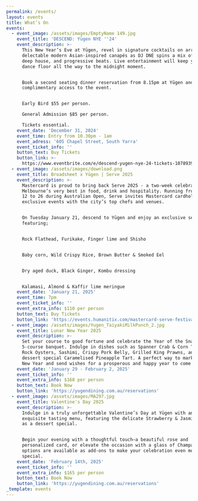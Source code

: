 ```yaml
---
permalink: /events/
layout: events
title: What’s On
events:
  - event_image: /assets/images/EmptyName 149.jpg
    event_title: 'DESCEND: Yūgen NYE ''24'
    event_description: >-
      This New Year’s Eve at Yūgen, revel in signature cocktails on arrival and
      delectable modern Asian-inspired canapés as DJ DNE spins a mix of disco,
      deep house, and progressive beats. Live entertainment will keep you on the
      dance floor all the way to the midnight moment.


      Book a second seating dinner reservation from 8.15pm at Yūgen and enjoy
      complimentary access to the event.


      Early Bird $55 per person.

      General Admission $85 per person.

      Tickets essential.
    event_date: 'December 31, 2024'
    event_time: Entry from 10.30pm - 1am
    event_adress: '605 Chapel Street, South Yarra'
    event_ticket_info: ''
    button_text: Buy Tickets
    button_link: >-
      https://www.eventbrite.com/e/descend-yugen-nye-24-tickets-1078939329579?aff=YugenWebsite
  - event_image: /assets/images/download.png
    event_title: Broadsheet x Yūgen | Serve 2025
    event_description: >-
      Mastercard is proud to bring back Serve 2025 - a two-week celebration of
      Melbourne’s very best in food, drink and hospitality. Running from January
      12 to 26 during Australian Open, Serve invites Mastercard cardholders to
      exclusive events with the city’s top chefs and venues.


      On Tuesday January 21, descend to Yūgen and enjoy an exclusive set menu
      featuring;


      Rock Flathead, Furikake, Finger lime and Shisho


      Baby corn, Wild Crispy Rice, Brown Butter & Smoked Eel


      Dry aged duck, Black Ginger, Kombu dressing


      Kalamasi, Almond & Kaffir lime meringue
    event_date: 'January 21, 2025'
    event_time: 7pm
    event_ticket_info: ''
    event_extra_info: $110 per person
    button_text: Buy Tickets
    button_link: 'https://events.humanitix.com/mastercard-serve-festival-at-yugen'
  - event_image: /assets/images/Yugen_TaiyakiMilkPunch_2.jpg
    event_title: Lunar New Year 2025
    event_description: >-
      Set your course to good fortune and celebrate the Year of the Snake with a
      5-course banquet. Indulge in dishes such as Spanner Crab & Corn Tartlets,
      Rock Oysters, Sashimi, Crispy Pork Belly, Grilled King Prawns, and a
      dessert special Caramelised Pineapple Tart. A perfect way to mark Lunar
      New Year and send wishes for a prosperous and happy year to come.
    event_date: 'January 29 - February 2, 2025'
    event_ticket_info: ''
    event_extra_info: $168 per person
    button_text: Book Now
    button_link: 'https://yugendining.com.au/reservations'
  - event_image: /assets/images/MA297.jpg
    event_title: Valentine's Day 2025
    event_description: >-
      Indulge in a truly unforgettable Valentine’s Day at Yūgen with an
      exquisite tasting menu, featuring the delicate Strawberry & Jasmine Tart
      as a dessert special.


      Begin your evening with a thoughtful touch—a beautiful rose and
      personalized card, or elevate the occasion with a glass of Champagne. Both
      options are available as add-ons to make your celebration even more
      special.
    event_date: 'February 14th, 2025'
    event_ticket_info: ''
    event_extra_info: $165 per person
    button_text: Book Now
    button_link: 'https://yugendining.com.au/reservations'
_template: events
---
```


